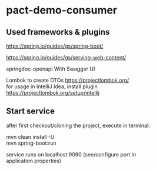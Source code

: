 # pact-demo-consumer

## Used frameworks & plugins

https://spring.io/guides/gs/spring-boot/

https://spring.io/guides/gs/serving-web-content/

springdoc-openapi With Swagger UI

Lombok to create DTOs https://projectlombok.org/
<br> for usage in IntelliJ Idea, install plugin https://projectlombok.org/setup/intellij

## Start service

after first checkout/cloning the project, execute in terminal:

mvn clean install -U
<br>mvn spring-boot:run

service runs on localhost:9090 (see/configure port in application.properties)


